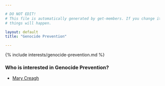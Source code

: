 ```yaml
---

# DO NOT EDIT!
# This file is automatically generated by get-members. If you change it, bad
# things will happen.

layout: default
title: "Genocide Prevention"

---
```


{% include interests/genocide-prevention.md %}

### Who is interested in Genocide Prevention?


* [Mary Creagh](../members/mary-creagh.html)
